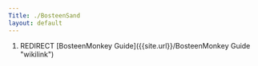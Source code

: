 ```yaml
---
Title: ./BosteenSand
layout: default
---
```


1.  REDIRECT [BosteenMonkey Guide]({{site.url}}/BosteenMonkey Guide "wikilink")
